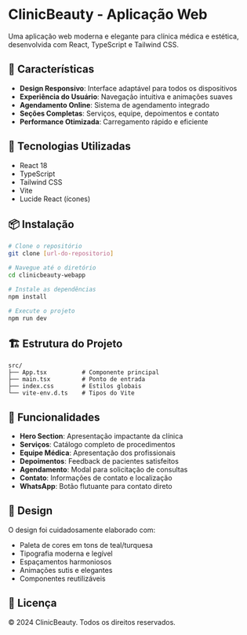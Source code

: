 # ClinicBeauty - Aplicação Web

Uma aplicação web moderna e elegante para clínica médica e estética, desenvolvida com React, TypeScript e Tailwind CSS.

## 🌟 Características

- **Design Responsivo**: Interface adaptável para todos os dispositivos
- **Experiência do Usuário**: Navegação intuitiva e animações suaves
- **Agendamento Online**: Sistema de agendamento integrado
- **Seções Completas**: Serviços, equipe, depoimentos e contato
- **Performance Otimizada**: Carregamento rápido e eficiente

## 🚀 Tecnologias Utilizadas

- React 18
- TypeScript
- Tailwind CSS
- Vite
- Lucide React (ícones)

## 📦 Instalação

```bash
# Clone o repositório
git clone [url-do-repositorio]

# Navegue até o diretório
cd clinicbeauty-webapp

# Instale as dependências
npm install

# Execute o projeto
npm run dev
```

## 🏗️ Estrutura do Projeto

```
src/
├── App.tsx          # Componente principal
├── main.tsx         # Ponto de entrada
├── index.css        # Estilos globais
└── vite-env.d.ts    # Tipos do Vite
```

## 📱 Funcionalidades

- **Hero Section**: Apresentação impactante da clínica
- **Serviços**: Catálogo completo de procedimentos
- **Equipe Médica**: Apresentação dos profissionais
- **Depoimentos**: Feedback de pacientes satisfeitos
- **Agendamento**: Modal para solicitação de consultas
- **Contato**: Informações de contato e localização
- **WhatsApp**: Botão flutuante para contato direto

## 🎨 Design

O design foi cuidadosamente elaborado com:
- Paleta de cores em tons de teal/turquesa
- Tipografia moderna e legível
- Espaçamentos harmoniosos
- Animações sutis e elegantes
- Componentes reutilizáveis

## 📄 Licença

© 2024 ClinicBeauty. Todos os direitos reservados.